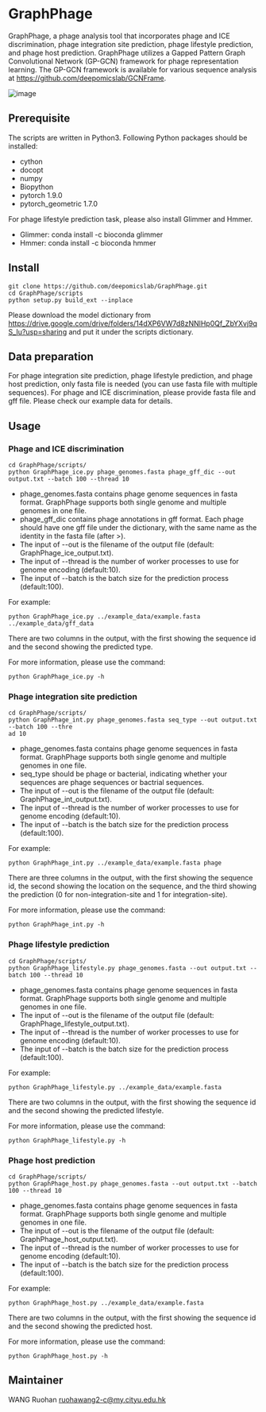 # GraphPhage
GraphPhage, a phage analysis tool that incorporates phage and ICE discrimination, phage integration site prediction, phage lifestyle prediction, and phage host prediction. GraphPhage utilizes a Gapped Pattern Graph Convolutional Network (GP-GCN) framework for phage representation learning. The GP-GCN framework is available for various sequence analysis at <https://github.com/deepomicslab/GCNFrame>.

![image](https://github.com/deepomicslab/GraphPhage/blob/main/GraphPhage.png)

## Prerequisite
The scripts are written in Python3. Following Python packages should be installed:
+ cython
+ docopt
+ numpy
+ Biopython
+ pytorch 1.9.0
+ pytorch\_geometric 1.7.0

For phage lifestyle prediction task, please also install Glimmer and Hmmer.
+ Glimmer: conda install -c bioconda glimmer
+ Hmmer: conda install -c bioconda hmmer


## Install
```shell
git clone https://github.com/deepomicslab/GraphPhage.git
cd GraphPhage/scripts
python setup.py build_ext --inplace
```
Please download the model dictionary from <https://drive.google.com/drive/folders/14dXP6VW7d8zNNlHp0Qf_ZbYXvj9qS_Iu?usp=sharing> and put it under the scripts dictionary. 

## Data preparation
For phage integration site prediction, phage lifestyle prediction, and phage host prediction, only fasta file is needed (you can use fasta file with multiple sequences). For phage and ICE discrimination, please provide fasta file and gff file. Please check our example data for details.

## Usage
### Phage and ICE discrimination
```shell
cd GraphPhage/scripts/
python GraphPhage_ice.py phage_genomes.fasta phage_gff_dic --out output.txt --batch 100 --thread 10
```
+ phage\_genomes.fasta contains phage genome sequences in fasta format. GraphPhage supports both single genome and multiple genomes in one file.
+ phage\_gff\_dic contains phage annotations in gff format. Each phage should have one gff file under the dictionary, with the same name as the identity in the fasta file (after >).
+ The input of --out is the filename of the output file (default: GraphPhage\_ice\_output.txt).
+ The input of --thread is the number of worker processes to use for genome encoding (default:10).
+ The input of --batch is the batch size for the prediction process (default:100).

For example:
```shell
python GraphPhage_ice.py ../example_data/example.fasta ../example_data/gff_data
```

There are two columns in the output, with the first showing the sequence id and the second showing the predicted type.

For more information, please use the command:
```shell
python GraphPhage_ice.py -h
```

### Phage integration site prediction
```shell
cd GraphPhage/scripts/
python GraphPhage_int.py phage_genomes.fasta seq_type --out output.txt --batch 100 --thre
ad 10
```
+ phage\_genomes.fasta contains phage genome sequences in fasta format. GraphPhage supports both single genome and multiple genomes in one file.
+ seq\_type should be phage or bacterial, indicating whether your sequences are phage sequences or bactrial sequences.
+ The input of --out is the filename of the output file (default: GraphPhage\_int\_output.txt).
+ The input of --thread is the number of worker processes to use for genome encoding (default:10).
+ The input of --batch is the batch size for the prediction process (default:100).

For example:
```shell
python GraphPhage_int.py ../example_data/example.fasta phage
```
There are three columns in the output, with the first showing the sequence id, the second showing the location on the sequence, and the third showing the prediction (0 for non-integration-site and 1 for integration-site).

For more information, please use the command:
```shell
python GraphPhage_int.py -h
```

### Phage lifestyle prediction
```shell
cd GraphPhage/scripts/
python GraphPhage_lifestyle.py phage_genomes.fasta --out output.txt --batch 100 --thread 10
```
+ phage\_genomes.fasta contains phage genome sequences in fasta format. GraphPhage supports both single genome and multiple genomes in one file.
+ The input of --out is the filename of the output file (default: GraphPhage\_lifestyle\_output.txt).
+ The input of --thread is the number of worker processes to use for genome encoding (default:10).
+ The input of --batch is the batch size for the prediction process (default:100).

For example:
```shell
python GraphPhage_lifestyle.py ../example_data/example.fasta
```

There are two columns in the output, with the first showing the sequence id and the second showing the predicted lifestyle.

For more information, please use the command:
```shell
python GraphPhage_lifestyle.py -h
```
### Phage host prediction
```shell
cd GraphPhage/scripts/
python GraphPhage_host.py phage_genomes.fasta --out output.txt --batch 100 --thread 10
```
+ phage\_genomes.fasta contains phage genome sequences in fasta format. GraphPhage supports both single genome and multiple genomes in one file.
+ The input of --out is the filename of the output file (default: GraphPhage\_host\_output.txt).
+ The input of --thread is the number of worker processes to use for genome encoding (default:10).
+ The input of --batch is the batch size for the prediction process (default:100).

For example:
```shell
python GraphPhage_host.py ../example_data/example.fasta 
```

There are two columns in the output, with the first showing the sequence id and the second showing the predicted host.

For more information, please use the command:
```shell
python GraphPhage_host.py -h
```

## Maintainer
WANG Ruohan ruohawang2-c@my.cityu.edu.hk

